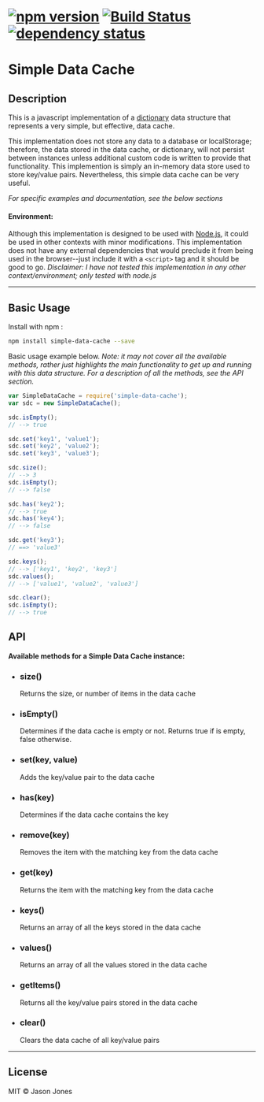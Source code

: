 # [![npm version][npm-image]][npm-url] [![Build Status][travis-image]][travis-url] [![dependency status][dm-image]][dm-url]

# Simple Data Cache

## Description

This is a javascript implementation of a
[dictionary](http://en.wikipedia.org/wiki/Associative_array)
data structure that represents a very simple, but effective, data cache.

This implementation does not store any data to a database or localStorage;
therefore, the data stored in the data cache, or dictionary, will not persist
between instances unless additional custom code is written to provide that
functionality. This implemention is simply an in-memory data store used to
store key/value pairs.  Nevertheless, this simple data cache can be very useful.

*For specific examples and documentation, see the below sections*

#### Environment:

Although this implementation is designed to be used with
[Node.js](http://www.nodejs.org), it could be used in other contexts with minor
modifications.  This implementation does not have any external dependencies
that would preclude it from being used in the browser--just include it with a
`<script>` tag and it should be good to go.  _Disclaimer: I have not tested
this implementation in any other context/environment; only tested with node.js_

----

## Basic Usage

Install with npm :

```bash
npm install simple-data-cache --save
```
Basic usage example below.  _Note: it may not cover all the available
methods, rather just highlights the main functionality to get up and running
with this data structure. For a description of all the methods, see the
API section._

```javascript
var SimpleDataCache = require('simple-data-cache');
var sdc = new SimpleDataCache();

sdc.isEmpty();
// --> true

sdc.set('key1', 'value1');
sdc.set('key2', 'value2');
sdc.set('key3', 'value3');

sdc.size();
// --> 3
sdc.isEmpty();
// --> false

sdc.has('key2');
// --> true
sdc.has('key4');
// --> false

sdc.get('key3');
// ==> 'value3'

sdc.keys();
// --> ['key1', 'key2', 'key3']
sdc.values();
// --> ['value1', 'value2', 'value3']

sdc.clear();
sdc.isEmpty();
// --> true
```

## API

**Available methods for a Simple Data Cache instance:**

* ### size()
    Returns the size, or number of items in the data cache

* ### isEmpty()
    Determines if the data cache is empty or not. Returns true if is empty, false
    otherwise.

* ### set(key, value)
    Adds the key/value pair to the data cache

* ### has(key)
    Determines if the data cache contains the key

* ### remove(key)
    Removes the item with the matching key from the data cache

* ### get(key)
    Returns the item with the matching key from the data cache

* ### keys()
    Returns an array of all the keys stored in the data cache

* ### values()
    Returns an array of all the values stored in the data cache

* ### getItems()
    Returns all the key/value pairs stored in the data cache

* ### clear()
    Clears the data cache of all key/value pairs

----
## License
MIT &copy; Jason Jones

[npm-image]:https://badge.fury.io/js/simple-data-cache.svg
[npm-url]:http://npmjs.org/package/simple-data-cache
[travis-image]:https://travis-ci.org/jasonsjones/simple-data-cache.svg
[travis-url]:https://travis-ci.org/jasonsjones/simple-data-cache
[dm-image]:https://david-dm.org/jasonsjones/simple-data-cache.svg
[dm-url]:https://david-dm.org/jasonsjones/simple-data-cache
